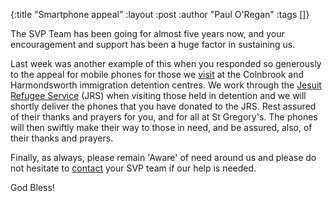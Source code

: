 {:title "Smartphone appeal"
 :layout :post
 :author "Paul O'Regan"
 :tags []}

The SVP Team has been going for almost five years now, and your encouragement and support has been a huge factor in sustaining us.

Last week was another example of this when you responded so generously to the appeal for mobile phones for those we [visit](../../pages-output/refugee/) at the Colnbrook and Harmondsworth immigration detention centres. We work through the [Jesuit Refugee Service](https://www.jrsuk.net/) (JRS) when visiting those held in detention and we will shortly deliver the phones that you have donated to the JRS. Rest assured of their thanks and prayers for you, and for all at St Gregory's. The phones will then swiftly make their way to those in need, and be assured, also, of their thanks and prayers.

Finally, as always, please remain 'Aware' of need around us and please do not hesitate to [contact](../../pages-output/contact/) your SVP team if our help is needed.

God Bless!
